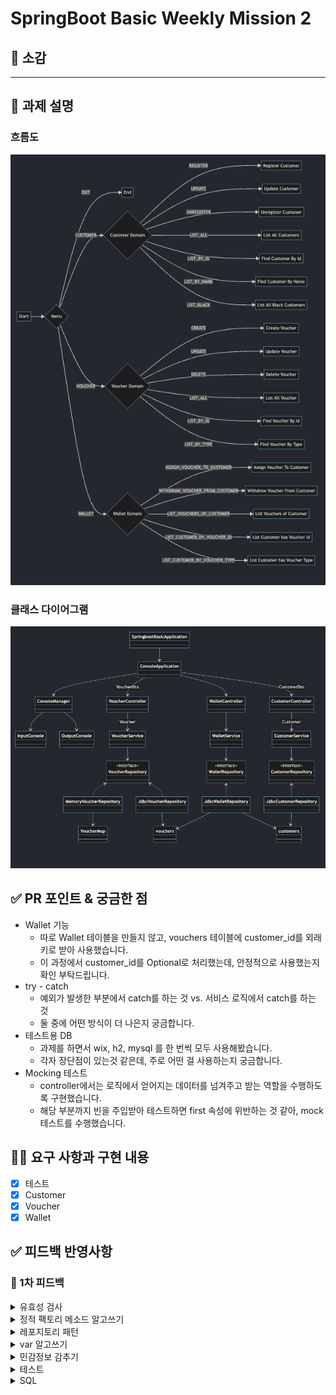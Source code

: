 
# **SpringBoot Basic Weekly Mission 2**


## 🔖 소감

<hr>

## **📌 과제 설명**

### **흐름도**
![흐름도.png](%ED%9D%90%EB%A6%84%EB%8F%84.png)

### **클래스 다이어그램**
![클래스 다이어그램.png](%ED%81%B4%EB%9E%98%EC%8A%A4%20%EB%8B%A4%EC%9D%B4%EC%96%B4%EA%B7%B8%EB%9E%A8.png)

## **✅ PR 포인트 & 궁금한 점**

- Wallet 기능
   - 따로 Wallet 테이블을 만들지 않고, vouchers 테이블에 customer_id를 외래키로 받아 사용했습니다.
   - 이 과정에서 customer_id를 Optional로 처리했는데, 안정적으로 사용했는지 확인 부탁드립니다.
- try - catch
  - 예외가 발생한 부분에서 catch를 하는 것 vs. 서비스 로직에서 catch를 하는 것
  - 둘 중에 어떤 방식이 더 나은지 궁금합니다.
- 테스트용 DB
  - 과제를 하면서 wix, h2, mysql 를 한 번씩 모두 사용해봤습니다.
  - 각자 장단점이 있는것 같은데, 주로 어떤 걸 사용하는지 궁금합니다.
- Mocking 테스트
  - controller에서는 로직에서 얻어지는 데이터를 넘겨주고 받는 역할을 수행하도록 구현했습니다.
  - 해당 부분까지 빈을 주입받아 테스트하면 first 속성에 위반하는 것 같아, mock 테스트를 수행했습니다.

## **👩‍💻 요구 사항과 구현 내용**

- [x]  테스트
- [x]  Customer
- [x]  Voucher
- [x]  Wallet

## **✅ 피드백 반영사항**

### 📮 1차 피드백

<details>
<summary>유효성 검사</summary>
<div markdown="1">

- Null 방어

```java
if (name == null || name.isBlank()) {
    throw new InvalidDataException(ErrorMessage.INVALID_PROPERTY.getMessageText());
}
```

- 유효 조건을 메소드로 분리

```java
public static CommandMenu getCommandMenu(String menuString) {
    return Arrays.stream(CommandMenu.values())
              .filter(commandMenu -> isMatched(menuString, commandMenu))
              .findAny()
              .orElseThrow(() -> new InvalidDataException(ErrorMessage.INVALID_MENU.getMessageText()));
}

private static boolean isMatched(String menuString, CommandMenu commandMenu) {
    boolean isMatchedName = Objects.equals(menuString, commandMenu.name());
    boolean isMatchedOrdinal = Objects.equals(menuString, String.valueOf(commandMenu.ordinal()));
    return isMatchedName || isMatchedOrdinal;
}
```

</div>
</details>

<details>
<summary>정적 팩토리 메소드 알고쓰기</summary>
<div markdown="1">

- 장점
  - 객체 생성 관리 이점 → 팩토리 메소드를 통해 쉽게 객체 생성 가능
  - 대신 생성자는 private 이어야 함
  - 간단한 메소드 이름
  - 구현부분에 대한 정보은닉
- 단점
  - 상속 통한 기능확장 불가
  - static 키워드 자체의 응집도 이슈
  - 범용 클래스인 경우 private 생성자 사용하기

</div>
</details>

<details>
<summary>레포지토리 패턴</summary>
<div markdown="1">

- 영속성 변경에 안정성 부여
- 쉽게 말해서 repository를 인터페이스로 구현해서 사용

</div>
</details>


<details>
<summary>var 알고쓰기</summary>
<div markdown="1">

- 지양할 곳 (내 의견임)
  - 테스트코드
  - 프론트엔드가 볼 수 있는 컨트롤러
  - 핵심 비즈니스 로직
  - 여러 군데에서 활용하는 범용 클래스

</div>
</details>


<details>
<summary>민감정보 감추기</summary>
<div markdown="1">

- jasypt 모듈
- build 종속성

  ```java
  implementation 'com.github.ulisesbocchio:jasypt-spring-boot-starter:3.0.4'
  ```

- 설정 클래스

```java
@Configuration
public class JasyptConfiguration {

    @Value("${jasypt.encryptor.algorithm}")
    private String algorithm;

    @Value("${jasypt.encryptor.pool-size}")
    private int poolSize;

    @Value("${jasypt.encryptor.string-output-type}")
    private String stringOutputType;

    @Value("${jasypt.encryptor.key-obtention-iterations}")
    private int keyObtentionIterations;

    @Bean
    public StringEncryptor jasyptStringEncryptor() {
        PooledPBEStringEncryptor encryptor = new PooledPBEStringEncryptor();
        SimpleStringPBEConfig configuration = new SimpleStringPBEConfig();
        configuration.setAlgorithm(algorithm);
        configuration.setPoolSize(poolSize);
        configuration.setStringOutputType(stringOutputType);
        configuration.setKeyObtentionIterations(keyObtentionIterations);
        configuration.setPassword(getJasyptEncryptorPassword());
        encryptor.setConfig(configuration);
        return encryptor;
    }

    private String getJasyptEncryptorPassword() {
        try {
            ClassPathResource resource = new ClassPathResource("src/main/resources/jasypt-encryptor-password.txt");
            return String.join("", Files.readAllLines(Paths.get(resource.getPath())));
        } catch (IOException e) {
            throw new InvalidDataException(ErrorMessage.INVALID_FILE_ACCESS.getMessageText(), e.getCause());
        }
  }
}
```

- 테스트 클래스

```java
class JasyptConfigurationTest {

    @Test
    void jasypt() {
        String url = "jdbc:mysql://localhost:/";
        String username = "";
        String password = "!";

        String encryptUrl = jasyptEncrypt(url);
        String encryptUsername = jasyptEncrypt(username);
        String encryptPassword = jasyptEncrypt(password);

        System.out.println("encrypt url : " + encryptUrl);
        System.out.println("encrypt username: " + encryptUsername);
        System.out.println("encrypt password: " + encryptPassword);

        assertThat(url).isEqualTo(jasyptDecrypt(encryptUrl));
    }

    private String jasyptEncrypt(String input) {
        String key = "!";
        StandardPBEStringEncryptor encryptor = new StandardPBEStringEncryptor();
        encryptor.setAlgorithm("PBEWithMD5AndDES");
        encryptor.setPassword(key);
        return encryptor.encrypt(input);
    }

    private String jasyptDecrypt(String input) {
        String key = "!";
        StandardPBEStringEncryptor encryptor = new StandardPBEStringEncryptor();
        encryptor.setAlgorithm("PBEWithMD5AndDES");
        encryptor.setPassword(key);
        return encryptor.decrypt(input);
    }

}
```

- yaml 파일

```java
jasypt:
 encryptor:
   algorithm: PBEWithMD5AndDES
   bean: jasyptStringEncryptor
   pool-size: 2
   string-output-type: base64
   key-obtention-iterations: 100
spring:
 datasource:
   url: ENC(암호화된 url 스트링)
   username: ENC(암호화된 유저이름)
   password: ENC(암호화된 패스워드)
   driver-class-name: com.mysql.cj.jdbc.Driver
```

</div>
</details>


<details>
<summary>테스트</summary>
<div markdown="1">

- 컨벤션
  - given - when - then
- FIRST 속성
  - [좋은 테스트, FIRST 속성](https://velog.io/@onetuks/%EC%A2%8B%EC%9D%80%ED%85%8C%EC%8A%A4%ED%8A%B8-FIRST-%EC%86%8D%EC%84%B1)
- @JdbcTest
  - Jdbc 관련된 빈 만 컴포넌트 스캔 → DataSourse 같은거 주입해줌
  - 대신 내가 만든 컴포넌트는 주입 안 해줌 → Import 로 따로 해줘야 함

</div>
</details>


<details>
<summary>SQL</summary>
<div markdown="1">

- all(*) 키워드 지양
  - 원하는 컬럼을 직접 지정해서 얻어오셈
- count 함수는 필요한 경우만, 아니면 where 조건이 있는 경우만

</div>
</details>
